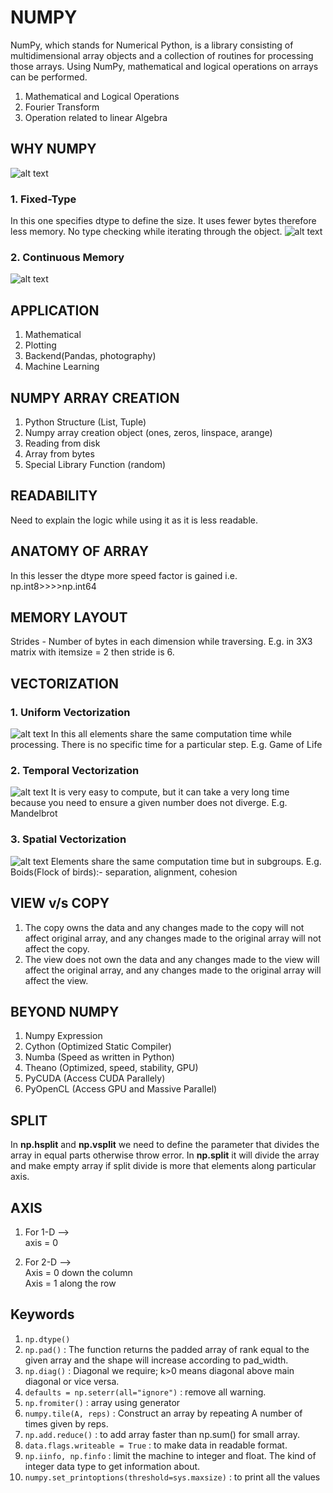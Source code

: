 # NUMPY
NumPy, which stands for Numerical Python, is a library consisting of multidimensional array objects and a collection of routines for processing those arrays. Using NumPy, mathematical and logical operations on arrays can be performed.
1. Mathematical and Logical Operations
2. Fourier Transform
3. Operation related to linear Algebra

## WHY NUMPY
![alt text](https://miro.medium.com/max/1400/1*HRezxXfsgF-ZS4CXX0i_Fw.jpeg)
### 1. Fixed-Type
In this one specifies dtype to define the size. It uses fewer bytes therefore less memory. No type checking while iterating through the object.
![alt text](https://miro.medium.com/max/1400/1*JuPhEfCfla3jpbKvKVV8JQ.png)
### 2. Continuous Memory
![alt text](https://i.stack.imgur.com/oQQVI.png)

## APPLICATION
1. Mathematical
2. Plotting
3. Backend(Pandas, photography)
4. Machine Learning

## NUMPY ARRAY CREATION
1. Python Structure (List, Tuple)
2. Numpy array creation object (ones, zeros, linspace, arange)
3. Reading from disk
4. Array from bytes
5. Special Library Function (random)

## READABILITY
Need to explain the logic while using it as it is less readable.

## ANATOMY OF ARRAY
In this lesser the dtype more speed factor is gained i.e.  np.int8>>>>np.int64

## MEMORY LAYOUT
Strides - Number of bytes in each dimension while traversing.
E.g. in 3X3 matrix with itemsize = 2 then stride is 6.

## VECTORIZATION
### 1. Uniform Vectorization
![alt text](https://www.labri.fr/perso/nrougier/from-python-to-numpy/data/Textile-Cone-cropped.jpg)
In this all elements share the same computation time while processing. There is no specific time for a particular step.
E.g. Game of Life

### 2. Temporal Vectorization
![alt text](https://www.labri.fr/perso/nrougier/from-python-to-numpy/data/Fractal-Broccoli-cropped.jpg)
 It is very easy to compute, but it can take a very long time because you need to ensure a given number does not diverge. 
E.g. Mandelbrot

### 3. Spatial Vectorization
![alt text](https://www.labri.fr/perso/nrougier/from-python-to-numpy/data/Fugle-cropped.jpg)
Elements share the same computation time but in subgroups.
E.g. Boids(Flock of birds):- separation, alignment, cohesion

## VIEW v/s COPY
1. The copy owns the data and any changes made to the copy will not affect original array, and any changes made to the original array will not affect the copy.
2. The view does not own the data and any changes made to the view will affect the original array, and any changes made to the original array will affect the view.

## BEYOND NUMPY
1. Numpy Expression
2. Cython (Optimized Static Compiler)
3. Numba (Speed as written in Python)
4. Theano (Optimized, speed, stability, GPU)
5. PyCUDA (Access CUDA Parallely)
6. PyOpenCL (Access GPU and Massive Parallel)

## SPLIT
In **np.hsplit** and **np.vsplit** we need to define the parameter that divides the array in equal parts otherwise throw error.
In **np.split** it will divide the array and make empty array if split divide is more that elements along particular axis.

## AXIS
1. For 1-D —>
   <br>axis = 0

2. For 2-D —> 
<br>Axis = 0 down the column
<br>Axis = 1 along the row

## Keywords
1. ```np.dtype()```
2. ```np.pad()``` :  The function returns the padded array of rank equal to the given array and the shape will increase according to pad_width.
3. ```np.diag()``` : Diagonal we require; k>0 means diagonal above main diagonal or vice versa.
4. ```defaults = np.seterr(all="ignore")``` : remove all warning.
5. ```np.fromiter()``` : array using generator
6. ```numpy.tile(A, reps)``` : Construct an array by repeating A number of times given by reps.
7. ```np.add.reduce()``` : to add array faster than np.sum() for small array.
8. ```data.flags.writeable = True``` : to make data in readable format.
9. ```np.iinfo, np.finfo``` : limit the machine to integer and float. The kind of integer data type to get information about.
10. ```numpy.set_printoptions(threshold=sys.maxsize)``` : to print all the values